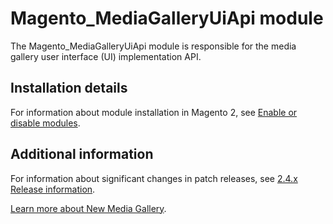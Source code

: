 # Magento_MediaGalleryUiApi module

The Magento_MediaGalleryUiApi module is responsible for the media gallery user interface (UI) implementation API.

## Installation details

For information about module installation in Magento 2, see [Enable or disable modules](https://devdocs.magento.com/guides/v2.4/install-gde/install/cli/install-cli-subcommands-enable.html).

## Additional information

For information about significant changes in patch releases, see [2.4.x Release information](https://devdocs.magento.com/guides/v2.4/release-notes/bk-release-notes.html).

[Learn more about New Media Gallery](https://docs.magento.com/user-guide/cms/media-gallery.html).

